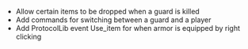 - Allow certain items to be dropped when a guard is killed
- Add commands for switching between a guard and a player
- Add ProtocolLib event Use_item for when armor is equipped by right clicking

